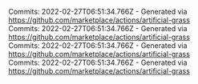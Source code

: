 Commits: 2022-02-27T06:51:34.766Z - Generated via https://github.com/marketplace/actions/artificial-grass
<br>
Commits: 2022-02-27T06:51:34.766Z - Generated via https://github.com/marketplace/actions/artificial-grass
<br>
Commits: 2022-02-27T06:51:34.766Z - Generated via https://github.com/marketplace/actions/artificial-grass
<br>
Commits: 2022-02-27T06:51:34.766Z - Generated via https://github.com/marketplace/actions/artificial-grass
<br>
